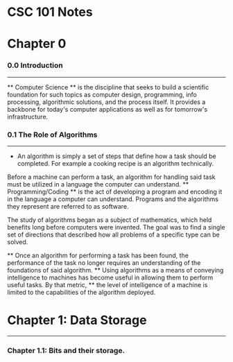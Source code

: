 # CSC 101 Notes

# Chapter 0

### 0.0 Introduction
___

** Computer Science ** is the discipline that seeks to build a scientific foundation for such topics as computer design, programming, info processing, algorithmic solutions, and the process itself. It provides a backbone for today's computer applications as well as for tomorrow's infrastructure.

### 0.1 The Role of Algorithms
___

+ An algorithm is simply a set of steps that define how a task should be completed. For example a cooking recipe is an algorithm technically.

Before a machine can perform a task, an algorithm for handling said task must be utilized in a language the computer can understand. ** Programming/Coding ** is the act of developing a program and encoding it in the language a computer can understand. Programs and the algorithms they represent are referred to as software.

The study of algorithms began as a subject of mathematics, which held benefits long before computers were invented. The goal was to find a single set of directions that described how all problems of a specific type can be solved.

** Once an algorithm for performing a task has been found, the performance of the task no longer requires an understanding of the foundations of said algorithm. ** Using algorithms as a means of conveying intelligence to machines has become useful in allowing them to perform useful tasks. By that metric, ** the level of intelligence of a machine is limited to the capabilities of the algorithm deployed.

# Chapter 1: Data Storage
___
### Chapter 1.1: Bits and their storage.